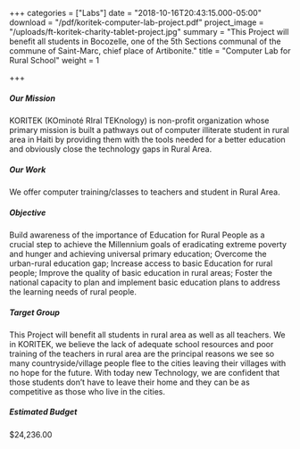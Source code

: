 +++
categories = ["Labs"]
date = "2018-10-16T20:43:15.000-05:00"
download = "/pdf/koritek-computer-lab-project.pdf"
project_image = "/uploads/ft-koritek-charity-tablet-project.jpg"
summary = "This Project will benefit all students in Bocozelle, one of the 5th Sections communal of the commune of Saint-Marc, chief place of Artibonite."
title = "Computer Lab for Rural School"
weight = 1

+++
##### Our Mission

KORITEK (KOminoté RIral TEKnology) is non-profit organization whose primary mission is built a pathways out of computer illiterate student in rural area in Haiti by providing them with the tools needed for a better education and obviously close the technology gaps in Rural Area.

##### Our Work

We offer computer training/classes to teachers and student in Rural Area.

##### Objective

Build awareness of the importance of Education for Rural People as a crucial step to achieve the Millennium goals of eradicating extreme poverty and hunger and achieving universal primary education;
Overcome the urban-rural education gap;
Increase access to basic Education for rural people;
Improve the quality of basic education in rural areas;
Foster the national capacity to plan and implement basic education plans to address the learning needs of rural people.

##### Target Group

This Project will benefit all students in rural area as well as all teachers. We in KORITEK, we believe the lack of adequate school resources and poor training of the teachers in rural area are the principal reasons we see so many countryside/village people flee to the cities leaving their villages with no hope for the future. With today new Technology, we are confident that those students don’t have to leave their home and they can be as competitive as those who live in the cities.

##### Estimated Budget

$24,236.00